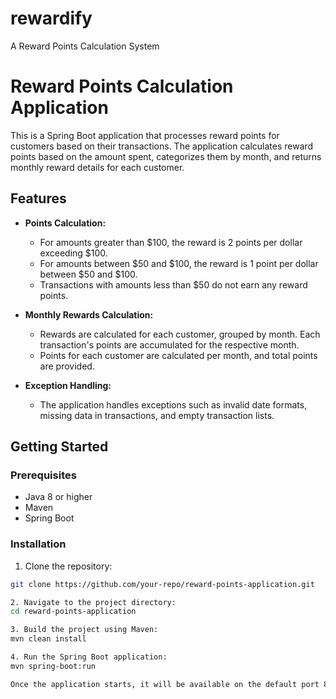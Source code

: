 # rewardify
A Reward Points Calculation System
# Reward Points Calculation Application

This is a Spring Boot application that processes reward points for customers based on their transactions. The application calculates reward points based on the amount spent, categorizes them by month, and returns monthly reward details for each customer.

## Features

- **Points Calculation:**  
  - For amounts greater than $100, the reward is 2 points per dollar exceeding $100.
  - For amounts between $50 and $100, the reward is 1 point per dollar between $50 and $100.
  - Transactions with amounts less than $50 do not earn any reward points.

- **Monthly Rewards Calculation:**  
  - Rewards are calculated for each customer, grouped by month. Each transaction's points are accumulated for the respective month.
  - Points for each customer are calculated per month, and total points are provided.

- **Exception Handling:**  
  - The application handles exceptions such as invalid date formats, missing data in transactions, and empty transaction lists.

## Getting Started

### Prerequisites

- Java 8 or higher
- Maven
- Spring Boot

### Installation

1. Clone the repository:

```bash
git clone https://github.com/your-repo/reward-points-application.git

2. Navigate to the project directory:
cd reward-points-application

3. Build the project using Maven:
mvn clean install

4. Run the Spring Boot application:
mvn spring-boot:run

Once the application starts, it will be available on the default port 8080.


